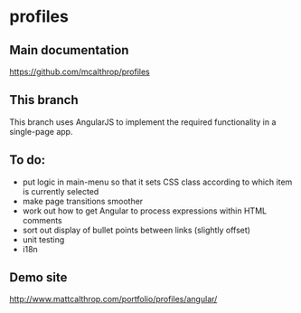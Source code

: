 profiles
====

## Main documentation
https://github.com/mcalthrop/profiles

## This branch
This branch uses AngularJS to implement the required functionality in a single-page app.

## To do:
- put logic in main-menu so that it sets CSS class according to which item is currently selected
- make page transitions smoother
- work out how to get Angular to process expressions within HTML comments
- sort out display of bullet points between links (slightly offset)
- unit testing
- i18n

## Demo site
http://www.mattcalthrop.com/portfolio/profiles/angular/

